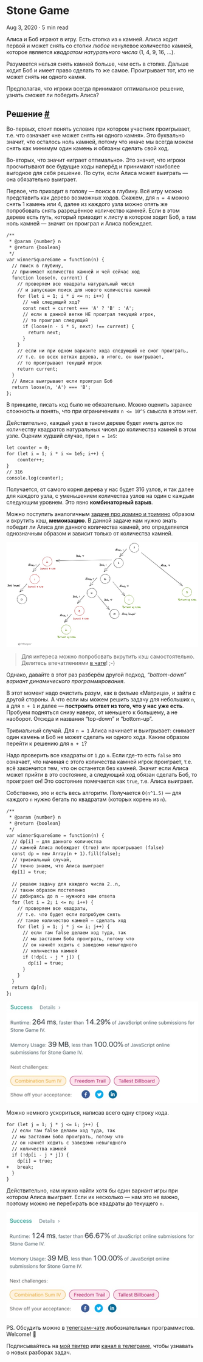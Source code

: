 Stone Game
==========

Aug 3, 2020 · 5 min read

Алиса и Боб играют в игру. Есть стопка из `n` камней. Алиса ходит первой и может снять со стопки _любое_ ненулевое количество камней, которое является _квадратом натурального числа_ (1, 4, 9, 16, …).

Разумеется нельзя снять камней больше, чем есть в стопке. Дальше ходит Боб и имеет право сделать то же самое. Проигрывает тот, кто не может снять ни одного камня.

Предполагая, что игроки всегда принимают оптимальное решение, узнать сможет ли победить Алиса?

Решение [#](#решение)
---------------------

Во-первых, стоит понять условие при котором участник проигрывает, т.е. что означает «не может снять ни одного камня». Это буквально значит, что осталось ноль камней, потому что иначе мы всегда можем снять как минимум один камень и обязаны сделать свой ход.

Во-вторых, что значит «играет оптимально». Это значит, что игроки просчитывают все будущие ходы наперёд и принимают наиболее выгодное для себя решение. По сути, если Алиса может выиграть — она обязательно выиграет.

Первое, что приходит в голову — поиск в глубину. Всё игру можно представить как дерево возможных ходов. Скажем, для `n = 4` можно снять 1 камень или 4, далее из каждого узла можно опять же попробовать снять разрешённое количество камней. Если в этом дереве есть путь, который приводит к листу в котором ходит Боб, а там ноль камней — значит он проиграл и Алиса побеждает.

    /**
     * @param {number} n
     * @return {boolean}
     */
    var winnerSquareGame = function(n) {
      // поиск в глубину,
      // принимает количество камней и чей сейчас ход
      function loose(n, current) {
        // проверяем все квадраты натуральный чисел
        // и запускаем поиск для нового количества камней
        for (let i = 1; i * i <= n; i++) {
          // чей следующий ход?
          const next = current === 'A' ? 'B' : 'A';
          // если в данной ветке НЕ проиграл текущий игрок,
          // то проиграл следующий
          if (loose(n - i * i, next) !== current) {
            return next;
          }
        }
        // если ни при одном варианте хода следующий не смог проиграть,
        // т.е. во всех ветках дерева, в итоге, он выигрывает,
        // то проигрывает текущий игрок
        return current;
      }
      // Алиса выигрывает если проиграл Боб
      return loose(n, 'A') === 'B';
    };
    

В принципе, писать код было не обязательно. Можно оценить заранее сложность и понять, что при ограничениях `n <= 10^5` смысла в этом нет.

Действительно, каждый узел в таком дереве будет иметь деток по количеству квадратов натуральных чисел до количества камней в этом узле. Оценим худший случае, при `n = 1e5`:

    let counter = 0;
    for (let i = 1; i * i <= 1e5; i++) {
        counter++;
    }
    // 316
    console.log(counter);
    

Получается, от самого корня дерева у нас будет 316 узлов, и так далее для каждого узла, с уменьшением количества узлов на один с каждым следующим уровнем. Это явно **комбинаторный взрыв**.

Можно поступить аналогичным [задаче про домино и тримино](/posts/domino-and-tromino-tiling.md) образом и вкрутить кэш, **мемоизацию**. В данной задаче нам нужно знать победит ли Алиса для данного количества камней, это определяется однозначным образом и зависит только от количества камней.

![](/images/stone-game--tree.jpg)

> Для интереса можно попробовать вкрутить кэш самостоятельно. Делитесь впечатлениями [в чате](https://t.me/ctci_chat_ru)! ;-)

Однако, давайте в этот раз разберём другой подход, _“bottom-down” вариант динамического программирования_.

В этот момент надо очистить разум, как в фильме «Матрица», и зайти с другой стороны. А что если мы можем решить задачу для небольших `n`, а для `n + 1` и далее — **построить ответ из того, что у нас уже есть**. Пробуем подняться снизу наверх, от меньшего к большему, а не наоборот. Отсюда и названия “top-down” и “bottom-up”.

Тривиальный случай. Для `n = 1` Алиса начинает и выигрывает: снимает один камень и Боб не может сделать ни одного хода. Каким образом перейти к решению для `n + 1`?

Надо проверить все квадраты от `1` до `n`. Если где-то есть `false` это означает, что начиная с этого количества камней игрок проиграет, т.е. всё закончится тем, что он останется без камней. Значит если Алиса может прийти в это состояние, а следующий ход обязан сделать Боб, то проиграет он! Это состояние помечается как `true`, т.е. Алиса выиграет.

Собственно, это и есть весь алгоритм. Получается `O(n^1.5)` — для каждого `n` нужно бегать по квадратам (которых корень из `n`).

    /**
     * @param {number} n
     * @return {boolean}
     */
    var winnerSquareGame = function(n) {
      // dp[i] — для данного количества
      // камней Алиса побеждает (true) или проигрывает (false)
      const dp = new Array(n + 1).fill(false);
      // тривиальный случай,
      // точно знаем, что Алиса выиграет
      dp[1] = true;
      
      // решаем задачу для каждого числа 2..n,
      // таким образом постепенно
      // добираясь до n — нужного нам ответа
      for (let i = 2; i <= n; i++) {
        // проверяем все квадраты,
        // т.е. что будет если попробуем снять
        // такое количество камней — сделать ход
        for (let j = 1; j * j <= i; j++) {
          // если там false делаем ход туда, так
          // мы заставим Боба проиграть, потому что
          // он начнёт ходить с заведомо невыгодного
          // количества камней
          if (!dp[i - j * j]) {
            dp[i] = true;
          }
        }
      }
      return dp[n];
    };
    

![](/images/stone-game--solution1.jpg)

Можно немного ускориться, написав всего одну строку кода.

    for (let j = 1; j * j <= i; j++) {
      // если там false делаем ход туда, так
      // мы заставим Боба проиграть, потому что
      // он начнёт ходить с заведомо невыгодного
      // количества камней
      if (!dp[i - j * j]) {
        dp[i] = true;
    +   break;
      }
    }
    

Действительно, нам нужно найти хотя бы один вариант игры при котором Алиса выиграет. Если их несколько — нам это не важно, поэтому можно не перебирать все квадраты до текущего `n`.

![](/images/stone-game--solution2.jpg)

PS. Обсудить можно в [телеграм-чате](https://t.me/ctci_chat_ru) любознательных программистов. Welcome! 🤗

Подписывайтесь на [мой твитер](https://twitter.com/vitkarpov) или [канал в телеграме](https://t.me/coding_interviews), чтобы узнавать о новых разборах задач.